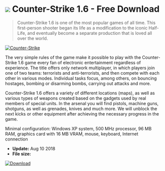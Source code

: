# ![](https://cdn.softexe.net/static/icon/win.gif) Counter-Strike 1.6 - Free Download

> Counter-Strike 1.6 is one of the most popular games of all time. This first-person shooter began its life as a modification to the iconic Half-Life, and eventually become a separate production that is loved all over the world.

[![Counter-Strike](https://gallery.dpcdn.pl/imgc/Tools/84085/g_-_420x350_1.5_-_xbb8ae729-8b10-4af7-8cf8-d38a9d48cbef.jpg)](https://softexe.net/win/games-entertainment/shooters/counter-strike:aaRa.html)

The very simple rules of the game make it possible to play with the Counter-Strike 1.6 game every fan of electronic entertainment regardless of experience. The title offers only network multiplayer, in which players join one of two teams: terrorists and anti-terrorists, and then compete with each other in various modes. Individual tasks focus, among others, on bouncing hostages, bombing or disarming bombs, carrying out attacks and more.
 
 Counter-Strike 1.6 offers a variety of different locations (maps), as well as various types of weapons created based on the gadgets used by real members of special units. In the arsenal you will find pistols, machine guns, shotguns, as well as grenades, knives and much more. We will unblock the next kicks or other equipment after achieving the necessary progress in the game.
 
 Minimal configuration: Windows XP system, 500 MHz processor, 96 MB RAM, graphics card with 16 MB VRAM, mouse, keyboard, Internet connection


- **Update:** Aug 10 2018
- **File size:** 

[![Download](https://cdn.softexe.net/static/img/download.png)](https://softexe.net/win/games-entertainment/shooters/counter-strike:aaRa.html)


